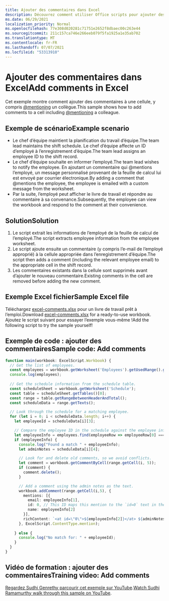 ```yaml
---
title: Ajouter des commentaires dans Excel
description: Découvrez comment utiliser Office scripts pour ajouter des commentaires dans une feuille de calcul.
ms.date: 06/29/2021
localization_priority: Normal
ms.openlocfilehash: 77e308d020281c71751e2652f8dbaec00c263e44
ms.sourcegitcommit: 211c157ca746e266eeb079f5fa1925a1e35ab702
ms.translationtype: MT
ms.contentlocale: fr-FR
ms.lasthandoff: 07/07/2021
ms.locfileid: "53313910"
---
```

# <a name="add-comments-in-excel"></a><span data-ttu-id="d69d7-103">Ajouter des commentaires dans Excel</span><span class="sxs-lookup"><span data-stu-id="d69d7-103">Add comments in Excel</span></span>

<span data-ttu-id="d69d7-104">Cet exemple montre comment ajouter des commentaires à une cellule, y compris [@mentioning](https://support.microsoft.com/office/90701709-5dc1-41c7-aa48-b01d4a46e8c7) un collègue.</span><span class="sxs-lookup"><span data-stu-id="d69d7-104">This sample shows how to add comments to a cell including [@mentioning](https://support.microsoft.com/office/90701709-5dc1-41c7-aa48-b01d4a46e8c7) a colleague.</span></span>

## <a name="example-scenario"></a><span data-ttu-id="d69d7-105">Exemple de scénario</span><span class="sxs-lookup"><span data-stu-id="d69d7-105">Example scenario</span></span>

* <span data-ttu-id="d69d7-106">Le chef d’équipe maintient la planification du travail d’équipe.</span><span class="sxs-lookup"><span data-stu-id="d69d7-106">The team lead maintains the shift schedule.</span></span> <span data-ttu-id="d69d7-107">Le chef d’équipe affecte un ID d’employé à l’enregistrement d’équipe.</span><span class="sxs-lookup"><span data-stu-id="d69d7-107">The team lead assigns an employee ID to the shift record.</span></span>
* <span data-ttu-id="d69d7-108">Le chef d’équipe souhaite en informer l’employé.</span><span class="sxs-lookup"><span data-stu-id="d69d7-108">The team lead wishes to notify the employee.</span></span> <span data-ttu-id="d69d7-109">En ajoutant un commentaire qui @mentions l’employé, un message personnalisé provenant de la feuille de calcul lui est envoyé par courrier électronique.</span><span class="sxs-lookup"><span data-stu-id="d69d7-109">By adding a comment that @mentions the employee, the employee is emailed with a custom message from the worksheet.</span></span>
* <span data-ttu-id="d69d7-110">Par la suite, l’employé peut afficher le livre de travail et répondre au commentaire à sa convenance.</span><span class="sxs-lookup"><span data-stu-id="d69d7-110">Subsequently, the employee can view the workbook and respond to the comment at their convenience.</span></span>

## <a name="solution"></a><span data-ttu-id="d69d7-111">Solution</span><span class="sxs-lookup"><span data-stu-id="d69d7-111">Solution</span></span>

1. <span data-ttu-id="d69d7-112">Le script extrait les informations de l’employé de la feuille de calcul de l’employé.</span><span class="sxs-lookup"><span data-stu-id="d69d7-112">The script extracts employee information from the employee worksheet.</span></span>
1. <span data-ttu-id="d69d7-113">Le script ajoute ensuite un commentaire (y compris l’e-mail de l’employé approprié) à la cellule appropriée dans l’enregistrement d’équipe.</span><span class="sxs-lookup"><span data-stu-id="d69d7-113">The script then adds a comment (including the relevant employee email) to the appropriate cell in the shift record.</span></span>
1. <span data-ttu-id="d69d7-114">Les commentaires existants dans la cellule sont supprimés avant d’ajouter le nouveau commentaire.</span><span class="sxs-lookup"><span data-stu-id="d69d7-114">Existing comments in the cell are removed before adding the new comment.</span></span>

## <a name="sample-excel-file"></a><span data-ttu-id="d69d7-115">Exemple Excel fichier</span><span class="sxs-lookup"><span data-stu-id="d69d7-115">Sample Excel file</span></span>

<span data-ttu-id="d69d7-116">Téléchargez <a href="excel-comments.xlsx">excel-comments.xlsx</a> pour un livre de travail prêt à l’emploi.</span><span class="sxs-lookup"><span data-stu-id="d69d7-116">Download <a href="excel-comments.xlsx">excel-comments.xlsx</a> for a ready-to-use workbook.</span></span> <span data-ttu-id="d69d7-117">Ajoutez le script suivant pour essayer l’exemple vous-même !</span><span class="sxs-lookup"><span data-stu-id="d69d7-117">Add the following script to try the sample yourself!</span></span>

## <a name="sample-code-add-comments"></a><span data-ttu-id="d69d7-118">Exemple de code : ajouter des commentaires</span><span class="sxs-lookup"><span data-stu-id="d69d7-118">Sample code: Add comments</span></span>

```TypeScript
function main(workbook: ExcelScript.Workbook) {
  // Get the list of employees.
  const employees = workbook.getWorksheet('Employees').getUsedRange().getTexts();
  console.log(employees); 
  
  // Get the schedule information from the schedule table.
  const scheduleSheet = workbook.getWorksheet('Schedule');
  const table = scheduleSheet.getTables()[0];
  const range = table.getRangeBetweenHeaderAndTotal();
  const scheduleData = range.getTexts();

  // Look through the schedule for a matching employee.
  for (let i = 0; i < scheduleData.length; i++) {
    let employeeId = scheduleData[i][3];

    // Compare the employee ID in the schedule against the employee information table.
    let employeeInfo = employees.find(employeeRow => employeeRow[0] === employeeId);
    if (employeeInfo) {
      console.log("Found a match " + employeeInfo);
      let adminNotes = scheduleData[i][4];

      // Look for and delete old comments, so we avoid conflicts.
      let comment = workbook.getCommentByCell(range.getCell(i, 5));
      if (comment) {
        comment.delete();
      }

      // Add a comment using the admin notes as the text.
      workbook.addComment(range.getCell(i,5), {
        mentions: [{
          email: employeeInfo[1],
          id: 0, // This ID maps this mention to the `id=0` text in the comment.
          name: employeeInfo[2]
        }],
        richContent: `<at id=\"0\">${employeeInfo[2]}</at> ${adminNotes}`
      }, ExcelScript.ContentType.mention);        
      
    } else {
      console.log("No match for: " + employeeId);
    }
  }
}
```

## <a name="training-video-add-comments"></a><span data-ttu-id="d69d7-119">Vidéo de formation : ajouter des commentaires</span><span class="sxs-lookup"><span data-stu-id="d69d7-119">Training video: Add comments</span></span>

<span data-ttu-id="d69d7-120">[Regardez Sudhi Genrethy parcourir cet exemple sur YouTube](https://youtu.be/CpR78nkaOFw).</span><span class="sxs-lookup"><span data-stu-id="d69d7-120">[Watch Sudhi Ramamurthy walk through this sample on YouTube](https://youtu.be/CpR78nkaOFw).</span></span>

